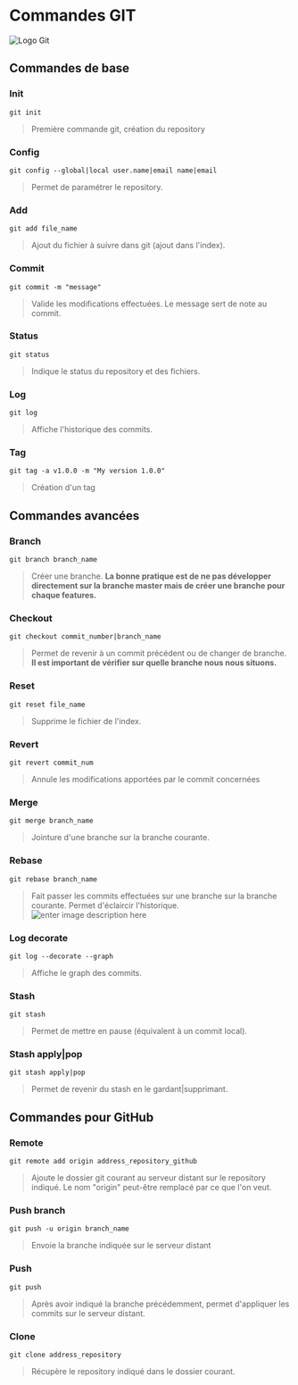 
# Commandes GIT

![Logo Git](https://www.lije-creative.com/wp-content/uploads/2013/09/git-ligne-commande.png.pagespeed.ce.LbKXCliCua.png)
## Commandes de base

### Init
`git init`
> Première commande git, création du repository

### Config
`git config --global|local user.name|email name|email`
> Permet de paramétrer le repository.

### Add
`git add file_name`
> Ajout du fichier à suivre dans git (ajout dans l'index).

### Commit
`git commit -m "message"`
> Valide les modifications effectuées. Le message sert de note au commit.

### Status
`git status`
> Indique le status du repository et des fichiers.

### Log
`git log`
> Affiche l'historique des commits.

### Tag
`git tag -a v1.0.0 -m "My version 1.0.0"`
> Création d'un tag


## Commandes avancées

### Branch
`git branch branch_name`
> Créer une branche.
> **La bonne pratique est de ne pas développer directement sur la branche master mais de créer une branche pour chaque features.**

### Checkout
`git checkout commit_number|branch_name`
> Permet de revenir à un commit précédent ou de changer de branche.
> **Il est important de vérifier sur quelle branche nous nous situons.**

### Reset
`git reset file_name`
> Supprime le fichier de l'index.

### Revert
`git revert commit_num`
> Annule les modifications apportées par le commit concernées

### Merge
`git merge branch_name`
> Jointure d'une branche sur la branche courante.

### Rebase
`git rebase branch_name`
> Fait passer les commits effectuées sur une branche sur la branche courante. Permet d'éclaircir l'historique.
![enter image description here](https://cdn-images-1.medium.com/max/2000/1*FNaZp740nmp8wz851BqcAg.png)

### Log decorate
`git log --decorate --graph`
> Affiche le graph des commits.

### Stash
`git stash`
> Permet de mettre en pause (équivalent à un commit local).

### Stash apply|pop
`git stash apply|pop`
> Permet de revenir du stash en le gardant|supprimant.

## Commandes pour GitHub

### Remote
`git remote add origin address_repository_github`
> Ajoute le dossier git courant au serveur distant sur le repository indiqué. Le nom "origin" peut-être remplacé par ce que l'on veut.

### Push branch
`git push -u origin branch_name`
> Envoie la branche indiquée sur le serveur distant

### Push
`git push`
> Après avoir indiqué la branche précédemment,  permet d'appliquer les commits sur le serveur distant.

### Clone
`git clone address_repository`
> Récupère le repository indiqué dans le dossier courant.

